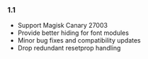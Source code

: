 ### 1.1

- Support Magisk Canary 27003
- Provide better hiding for font modules
- Minor bug fixes and compatibility updates
- Drop redundant resetprop handling
